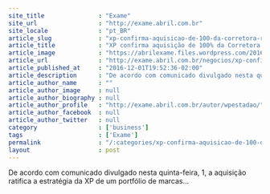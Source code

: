 ```yaml
---
site_title               : "Exame"
site_url                 : "http://exame.abril.com.br"
site_locale              : "pt_BR"
article_slug             : "xp-confirma-aquisicao-de-100-da-corretora-rico"
article_title            : "XP confirma aquisição de 100% da Corretora Rico"
article_image            : "https://abrilexame.files.wordpress.com/2016/09/size_960_16_9_xp-investimentos3.jpg?quality=70&strip=all&w=960"
article_url              : "http://exame.abril.com.br/negocios/xp-confirma-aquisicao-de-100-da-corretora-rico/"
article_published_at     : "2016-12-01T19:52:36-02:00"
article_description      : "De acordo com comunicado divulgado nesta quinta-feira, 1, a aquisição ratifica a estratégia da XP de um portfólio de marcas..."
article_author_name      : ""
article_author_image     : null
article_author_biography : null
article_author_profile   : "http://exame.abril.com.br/autor/wpestadao/"
article_author_facebook  : null
article_author_twitter   : null
category                 : ['business']
tags                     : ['Exame']
permalink                : "/:categories/xp-confirma-aquisicao-de-100-da-corretora-rico/"
layout                   : post
---
```


De acordo com comunicado divulgado nesta quinta-feira, 1, a aquisição ratifica a estratégia da XP de um portfólio de marcas...
